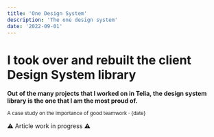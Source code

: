 ```yaml
---
title: 'One Design System'
description: 'The one design system'
date: '2022-09-01'
---
```


# I took over and rebuilt the client Design System library

**Out of the many projects that I worked on in Telia, the design system library is the one that I am the most proud of.**

<small>A case study on the importance of good teamwork · {date}</small>

⚠️ Article work in progress ⚠️
